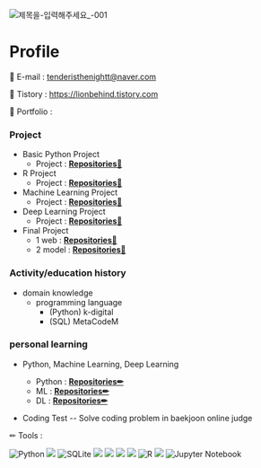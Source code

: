 <!-- add banner plz -->

![제목을-입력해주세요_-001](https://user-images.githubusercontent.com/120777172/211760197-2a6618fb-26f2-4352-b399-605a94271bf2.png)


# Profile

📌 E-mail : tenderisthenightt@naver.com

📌 Tistory : https://lionbehind.tistory.com

📰 Portfolio :

### Project
- Basic Python Project
    - Project : **[Repositories📕](https://github.com/tenderisthenightt/Python-1st-project)**
- R Project
    - Project  : **[Repositories📙](https://github.com/tenderisthenightt/R-2nd-project)**
- Machine Learning Project
    - Project  : **[Repositories📒](https://github.com/tenderisthenightt/MachineLearning-3rd-project)**
- Deep Learning Project 
    - Project  : **[Repositories📗](https://github.com/tenderisthenightt/DeepLearning-4th-project)** 
- Final Project 
    - 1 web : **[Repositories📘](https://github.com/tenderisthenightt/Final_Project_true_final.git)**
    - 2 model : **[Repositories📘](https://github.com/tenderisthenightt/Final_test.git)**

### Activity/education history
- domain knowledge
    - programming language
        - (Python) k-digital
        - (SQL) MetaCodeM

### personal learning

- Python, Machine Learning, Deep Learning
    - Python : **[Repositories✏](https://github.com/tenderisthenightt/Learning_Python.git)**
    - ML : **[Repositories✏](https://github.com/tenderisthenightt/Learning_ML.git)**
    - DL : **[Repositories✏](https://github.com/tenderisthenightt/Learning_DL.git)**
    
    
- Coding Test
-- Solve coding problem in baekjoon online judge
    
    
 ✏ Tools :

![Python](https://img.shields.io/badge/-Python-3178C6?style=flat-square&logo=Python&logoColor=white)
     <img src="http://img.shields.io/badge/Oracle-F80000?style=round&logo=Oracle&logoColor=white" />
    ![SQLite](https://img.shields.io/badge/-sqlite-%2307405e.svg?style=flat-square&logo=sqlite&logoColor=white)
  <img src="http://img.shields.io/badge/PyCharm-000000?style=round&logo=PyCharm&logoColor=white" />
  <img src="http://img.shields.io/badge/VisualStudioCode-007ACC?style=round&logo=VSCode&logoColor=white" />
  <img src="http://img.shields.io/badge/Atom-66595C?style=round&logo=Atom&logoColor=white" />
    <img src="http://img.shields.io/badge/Anaconda-44A833?style=round&logo=Anaconda&logoColor=white" />
    ![R](https://img.shields.io/badge/-R-A8B9CC?style=flat-square&logo=R&logoColor=black)
    <img src="https://img.shields.io/badge/Google Colab-F9AB00?style=flat-square&logo=Google Colab&logoColor=white"/>
![Jupyter Notebook](https://img.shields.io/badge/-jupyter-%23FA0F00.svg?flat-square&logo=jupyter&logoColor=white)


